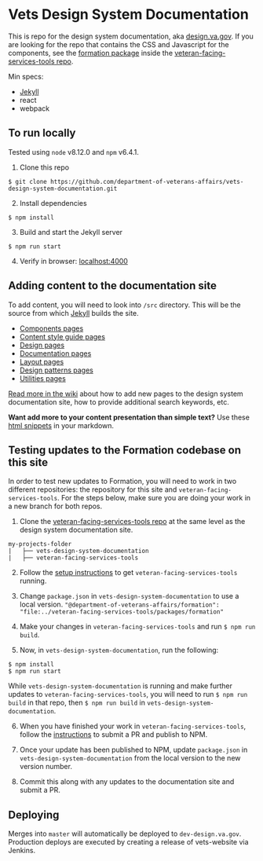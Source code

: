 # Vets Design System Documentation

This is repo for the design system documentation, aka [design.va.gov](https://design.va.gov). If you are looking for the repo that contains the CSS and Javascript for the components, see the [formation package](https://github.com/department-of-veterans-affairs/veteran-facing-services-tools/tree/master/packages/formation) inside the [veteran-facing-services-tools repo](https://github.com/department-of-veterans-affairs/veteran-facing-services-tools).

Min specs:
- [Jekyll](http://jekyllrb.com)
- react
- webpack

## To run locally

Tested using `node` v8.12.0 and `npm` v6.4.1.

1. Clone this repo
```
$ git clone https://github.com/department-of-veterans-affairs/vets-design-system-documentation.git
```

2. Install dependencies
```
$ npm install
```

3. Build and start the Jekyll server
```
$ npm run start
````

4. Verify in browser: [localhost:4000](http://localhost:4000/)

## Adding content to the documentation site

To add content, you will need to look into `/src` directory. This will be the source from which [Jekyll](http://jekyllrb.com) builds the site.

- [Components pages](https://github.com/department-of-veterans-affairs/vets-design-system-documentation/tree/master/src/_components)
- [Content style guide pages](https://github.com/department-of-veterans-affairs/vets-design-system-documentation/tree/master/src/_content-style-guide)
- [Design pages](https://github.com/department-of-veterans-affairs/vets-design-system-documentation/tree/master/src/_design)
- [Documentation pages](https://github.com/department-of-veterans-affairs/vets-design-system-documentation/tree/master/src/_documentation)
- [Layout pages](https://github.com/department-of-veterans-affairs/vets-design-system-documentation/tree/master/src/_layout)
- [Design patterns pages](https://github.com/department-of-veterans-affairs/vets-design-system-documentation/tree/master/src/_patterns)
- [Utilities pages](https://github.com/department-of-veterans-affairs/vets-design-system-documentation/tree/master/src/_utilities)

[Read more in the wiki](https://github.com/department-of-veterans-affairs/vets-design-system-documentation/wiki/Adding-content) about how to add new pages to the design system documentation site, how to provide additional search keywords, etc.

**Want add more to your content presentation than simple text?**
Use these [html snippets](https://github.com/department-of-veterans-affairs/vets-design-system-documentation/wiki/Writing-snippets) in your markdown.


## Testing updates to the Formation codebase on this site

In order to test new updates to Formation, you will need to work in two different repositories: the repository for this site and `veteran-facing-services-tools`. For the steps below, make sure you are doing your work in a new branch for both repos.

1. Clone the [veteran-facing-services-tools repo](https://github.com/department-of-veterans-affairs/veteran-facing-services-tools) at the same level as the design system documentation site.

```
my-projects-folder
|   ├── vets-design-system-documentation
|   ├── veteran-facing-services-tools
```

2. Follow the [setup instructions](https://github.com/department-of-veterans-affairs/veteran-facing-services-tools#setup) to get `veteran-facing-services-tools` running.

3. Change `package.json` in `vets-design-system-documentation` to use a local version. `"@department-of-veterans-affairs/formation": "file:../veteran-facing-services-tools/packages/formation"`

4. Make your changes in `veteran-facing-services-tools` and run `$ npm run build`.

5. Now, in `vets-design-system-documentation`, run the following:

  ```
  $ npm install
  $ npm run start
  ```

  While `vets-design-system-documentation` is running and make further updates to `veteran-facing-services-tools`, you will need to run `$ npm run build` in that repo, then `$ npm run build` in `vets-design-system-documentation`.

6. When you have finished your work in `veteran-facing-services-tools`, follow the [instructions](https://github.com/department-of-veterans-affairs/veteran-facing-services-tools#publishing-module-to-npm) to submit a PR and publish to NPM.

7. Once your update has been published to NPM, update `package.json` in `vets-design-system-documentation` from the local version to the new version number.

8. Commit this along with any updates to the documentation site and submit a PR.

## Deploying

Merges into `master` will automatically be deployed to `dev-design.va.gov`. Production deploys are executed by creating a release of vets-website via Jenkins.

